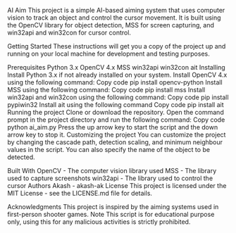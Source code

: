 AI Aim
This project is a simple AI-based aiming system that uses computer vision to track an object and control the cursor movement. It is built using the OpenCV library for object detection, MSS for screen capturing, and win32api and win32con for cursor control.

Getting Started
These instructions will get you a copy of the project up and running on your local machine for development and testing purposes.

Prerequisites
Python 3.x
OpenCV 4.x
MSS
win32api
win32con
ait
Installing
Install Python 3.x if not already installed on your system.
Install OpenCV 4.x using the following command:
Copy code
pip install opencv-python
Install MSS using the following command:
Copy code
pip install mss
Install win32api and win32con using the following command:
Copy code
pip install pypiwin32
Install ait using the following command
Copy code
pip install ait
Running the project
Clone or download the repository.
Open the command prompt in the project directory and run the following command:
Copy code
python ai_aim.py
Press the up arrow key to start the script and the down arrow key to stop it.
Customizing the project
You can customize the project by changing the cascade path, detection scaling, and minimum neighbour values in the script. You can also specify the name of the object to be detected.

Built With
OpenCV - The computer vision library used
MSS - The library used to capture screenshots
win32api - The library used to control the cursor
Authors
Akash - akash-ak
License
This project is licensed under the MIT License - see the LICENSE.md file for details.

Acknowledgments
This project is inspired by the aiming systems used in first-person shooter games.
Note
This script is for educational purpose only, using this for any malicious activities is strictly prohibited.
